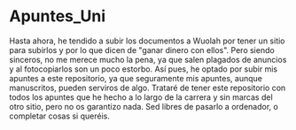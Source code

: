 # Apuntes_Uni
Hasta ahora, he tendido a subir los documentos a Wuolah por tener un sitio para subirlos y por lo que dicen de "ganar dinero con ellos".
Pero siendo sinceros, no me merece mucho la pena, ya que salen plagados de anuncios y al fotocopiarlos son un poco estorbo.
Así pues, he optado por subir mis apuntes a este repositorio, ya que seguramente mis apuntes, aunque manuscritos, pueden serviros de algo.
Trataré de tener este repositorio con todos los apuntes que he hecho a lo largo de la carrera y sin marcas del otro sitio, pero no os garantizo nada.
Sed libres de pasarlo a ordenador, o completar cosas si queréis.
